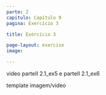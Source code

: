 ```yaml
---
parte: 2
capitulo: Capítulo 9
pagina: Exercício 3

title: Exercício 3

page-layout: exercise
image:

---
```


video parteII 2.1_ex5 e parteII 2.1_ex6

template imagem/video
